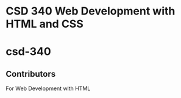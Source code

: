 # CSD 340 Web Development with HTML and CSS
# csd-340
## Contributors
For Web Development with HTML
